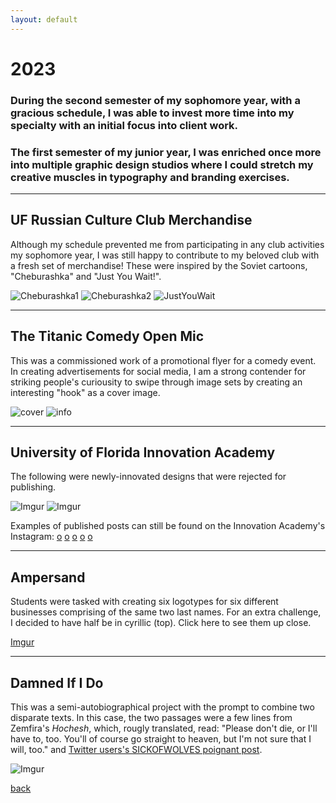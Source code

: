 ```yaml
---
layout: default
---
```


# 2023

### During the second semester of my sophomore year, with a gracious schedule, I was able to invest more time into my specialty with an initial focus into client work. 

### The first semester of my junior year, I was enriched once more into multiple graphic design studios where I could stretch my creative muscles in typography and branding exercises.

* * * 

## UF Russian Culture Club Merchandise 
Although my schedule prevented me from participating in any club activities my sophomore year, I was still happy to contribute to my beloved club with a fresh set of merchandise! These were inspired by the Soviet cartoons, "Cheburashka" and "Just You Wait!".

![Cheburashka1](https://i.imgur.com/dr8PRZZ.png)
![Cheburashka2](https://i.imgur.com/dpmqPMR.png)
![JustYouWait](https://i.imgur.com/che1b4h.png)

* * *

## The Titanic Comedy Open Mic
This was a commissioned work of a promotional flyer for a comedy event. In creating advertisements for social media, I am a strong contender for striking people's curiousity to swipe through image sets by creating an interesting "hook" as a cover image.

![cover](https://i.imgur.com/bUkf3HM.png)
![info](https://i.imgur.com/ll58DNV.png)

* * *

## University of Florida Innovation Academy
The following were newly-innovated designs that were rejected for publishing.

![Imgur](https://i.imgur.com/M6ncM0f.png)
![Imgur](https://i.imgur.com/CqTlOsS.png)

Examples of published posts can still be found on the Innovation Academy's Instagram: [o](https://www.instagram.com/p/CtRcweQrMo1/?utm_source=ig_web_copy_link&igshid=MzRlODBiNWFlZA==) [o](https://www.instagram.com/p/Cum20PVRpfI/?utm_source=ig_web_copy_link&igshid=MzRlODBiNWFlZA==) [o](https://www.instagram.com/p/Cw0lM3sJo9Y/?utm_source=ig_web_copy_link&igshid=MzRlODBiNWFlZA==) [o](https://www.instagram.com/p/CxnbodCrRSE/?utm_source=ig_web_copy_link&igshid=MzRlODBiNWFlZA==) [o](https://www.instagram.com/p/Cy0tOHNLOjh/?utm_source=ig_web_copy_link&igshid=MzRlODBiNWFlZA==)

* * *

## Ampersand

Students were tasked with creating six logotypes for six different businesses comprising of the same two last names. For an extra challenge, I decided to have half be in cyrillic (top). Click here to see them up close.

[Imgur](https://i.imgur.com/uypdygE.png)


* * *

## Damned If I Do
This was a semi-autobiographical project with the prompt to combine two disparate texts. In this case, the two passages were a few lines from Zemfira's *Hochesh*, which, rougly translated, read: "Please don't die, or I'll have to, too. You'll of course go straight to heaven, but I'm not sure that I will, too." and [Twitter users's SICKOFWOLVES poignant post](https://twitter.com/SICKOFWOLVES/status/1356294995246940160).

![Imgur](https://i.imgur.com/Lj9zJVe.jpg)

[back](./)

